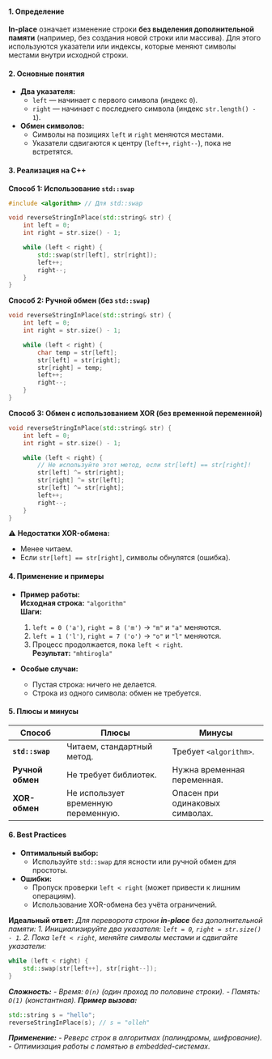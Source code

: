 #### **1. Определение**  
**In-place** означает изменение строки **без выделения дополнительной памяти** (например, без создания новой строки или массива). Для этого используются указатели или индексы, которые меняют символы местами внутри исходной строки.

#### **2. Основные понятия**  
- **Два указателя:**  
  - `left` — начинает с первого символа (индекс `0`).  
  - `right` — начинает с последнего символа (индекс `str.length() - 1`).  
- **Обмен символов:**  
  - Символы на позициях `left` и `right` меняются местами.  
  - Указатели сдвигаются к центру (`left++`, `right--`), пока не встретятся.  

#### **3. Реализация на C++**  

**Способ 1: Использование `std::swap`**  
```cpp
#include <algorithm> // Для std::swap

void reverseStringInPlace(std::string& str) {
    int left = 0;
    int right = str.size() - 1;

    while (left < right) {
        std::swap(str[left], str[right]);
        left++;
        right--;
    }
}
```

**Способ 2: Ручной обмен (без `std::swap`)**  
```cpp
void reverseStringInPlace(std::string& str) {
    int left = 0;
    int right = str.size() - 1;

    while (left < right) {
        char temp = str[left];
        str[left] = str[right];
        str[right] = temp;
        left++;
        right--;
    }
}
```

**Способ 3: Обмен с использованием XOR (без временной переменной)**  
```cpp
void reverseStringInPlace(std::string& str) {
    int left = 0;
    int right = str.size() - 1;

    while (left < right) {
        // Не используйте этот метод, если str[left] == str[right]!
        str[left] ^= str[right];
        str[right] ^= str[left];
        str[left] ^= str[right];
        left++;
        right--;
    }
}
```
⚠️ **Недостатки XOR-обмена:**  
- Менее читаем.  
- Если `str[left] == str[right]`, символы обнулятся (ошибка).  

#### **4. Применение и примеры**  
- **Пример работы:**  
  **Исходная строка:** `"algorithm"`  
  **Шаги:**  
  1. `left = 0 ('a')`, `right = 8 ('m')` → `"m"` и `"a"` меняются.  
  2. `left = 1 ('l')`, `right = 7 ('o')` → `"o"` и `"l"` меняются.  
  3. Процесс продолжается, пока `left < right`.  
  **Результат:** `"mhtirogla"`  

- **Особые случаи:**  
  - Пустая строка: ничего не делается.  
  - Строка из одного символа: обмен не требуется.  

#### **5. Плюсы и минусы**  
| **Способ**       | **Плюсы**                           | **Минусы**                      |
| ---------------- | ----------------------------------- | ------------------------------- |
| **`std::swap`**  | Читаем, стандартный метод.          | Требует `<algorithm>`.          |
| **Ручной обмен** | Не требует библиотек.               | Нужна временная переменная.     |
| **XOR-обмен**    | Не использует временную переменную. | Опасен при одинаковых символах. |

#### **6. Best Practices**  
- **Оптимальный выбор:**  
  - Используйте `std::swap` для ясности или ручной обмен для простоты.  
- **Ошибки:**  
  - Пропуск проверки `left < right` (может привести к лишним операциям).  
  - Использование XOR-обмена без учёта ограничений.  

**Идеальный ответ:**
_Для переворота строки **in-place** без дополнительной памяти:_
_1. Инициализируйте два указателя: `left = 0`, `right = str.size() - 1`._
_2. Пока `left < right`, меняйте символы местами и сдвигайте указатели:_
```cpp
while (left < right) {
	std::swap(str[left++], str[right--]);
}
```  
_**Сложность:**_
_- Время: `O(n)` (один проход по половине строки)._
_- Память: `O(1)` (константная)._
_**Пример вызова:**_
```cpp
std::string s = "hello";
reverseStringInPlace(s); // s = "olleh"
```  
_**Применение:**_
_- Реверс строк в алгоритмах (палиндромы, шифрование)._
_- Оптимизация работы с памятью в embedded-системах._